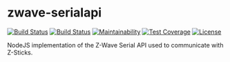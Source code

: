 # zwave-serialapi

[![Build Status](https://github.com/funlogic-io/zwave-serialapi/workflows/build/badge.svg?branch=master)](https://github.com/funlogic-io/zwave-serialapi/actions?query=workflow%3A%22build%22)
[![Build Status](https://travis-ci.org/funlogic-io/zwave-serialapi.svg?branch=master)](https://travis-ci.org/funlogic-io/zwave-serialapi)
[![Maintainability](https://api.codeclimate.com/v1/badges/7dceb9e5da8ca220e5e1/maintainability)](https://codeclimate.com/github/funlogic-io/zwave-serialapi/maintainability)
[![Test Coverage](https://api.codeclimate.com/v1/badges/7dceb9e5da8ca220e5e1/test_coverage)](https://codeclimate.com/github/funlogic-io/zwave-serialapi/test_coverage)
[![License](https://img.shields.io/badge/license-MIT-green)](LICENSE)

NodeJS implementation of the Z-Wave Serial API used to communicate with Z-Sticks.
